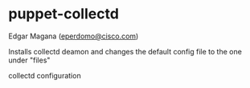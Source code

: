 puppet-collectd
===============

 Edgar Magana (eperdomo@cisco.com)
 
 Installs collectd deamon and changes the default
 config file to the one under "files"

collectd configuration
